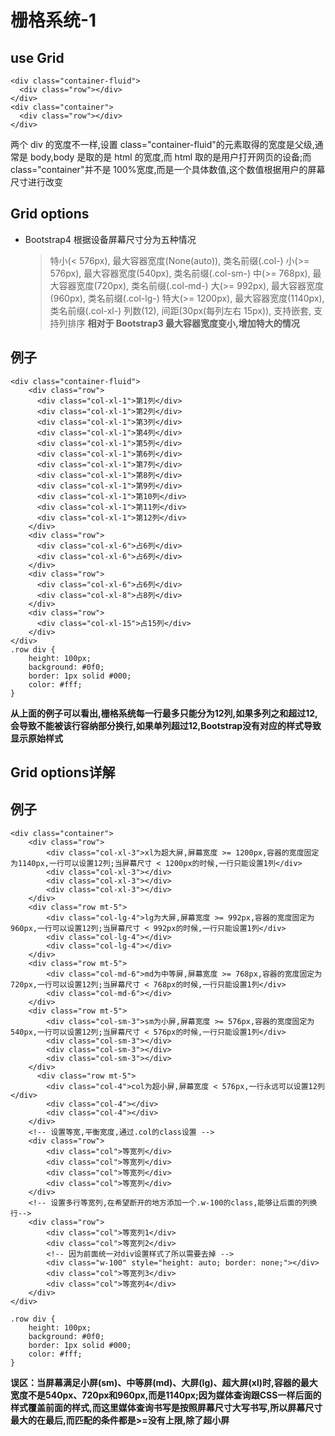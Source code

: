 # 栅格系统-1

## use Grid

```
<div class="container-fluid">
  <div class="row"></div>
</div>
<div class="container">
  <div class="row"></div>
</div>
```

两个 div 的宽度不一样,设置 class="container-fluid"的元素取得的宽度是父级,通常是 body,body 是取的是 html 的宽度,而 html 取的是用户打开网页的设备;而 class="container"并不是 100%宽度,而是一个具体数值,这个数值根据用户的屏幕尺寸进行改变

## Grid options
- Bootstrap4 根据设备屏幕尺寸分为五种情况
  > 特小(< 576px), 最大容器宽度(None(auto)), 类名前缀(.col-)
  > 小(>= 576px), 最大容器宽度(540px), 类名前缀(.col-sm-)
  > 中(>= 768px), 最大容器宽度(720px), 类名前缀(.col-md-)
  > 大(>= 992px), 最大容器宽度(960px), 类名前缀(.col-lg-)
  > 特大(>= 1200px), 最大容器宽度(1140px), 类名前缀(.col-xl-)
  > 列数(12), 间距(30px(每列左右 15px)), 支持嵌套, 支持列排序
**相对于 Bootstrap3 最大容器宽度变小,增加特大的情况**
## 例子
```
<div class="container-fluid">
    <div class="row">
      <div class="col-xl-1">第1列</div>
      <div class="col-xl-1">第2列</div>
      <div class="col-xl-1">第3列</div>
      <div class="col-xl-1">第4列</div>
      <div class="col-xl-1">第5列</div>
      <div class="col-xl-1">第6列</div>
      <div class="col-xl-1">第7列</div>
      <div class="col-xl-1">第8列</div>
      <div class="col-xl-1">第9列</div>
      <div class="col-xl-1">第10列</div>
      <div class="col-xl-1">第11列</div>
      <div class="col-xl-1">第12列</div>
    </div>
    <div class="row">
      <div class="col-xl-6">占6列</div>
      <div class="col-xl-6">占6列</div>
    </div>
    <div class="row">
      <div class="col-xl-6">占6列</div>
      <div class="col-xl-8">占8列</div>
    </div>
    <div class="row">
      <div class="col-xl-15">占15列</div>
    </div>
</div>    
.row div {
    height: 100px;
    background: #0f0;
    border: 1px solid #000;
    color: #fff;
}
```
**从上面的例子可以看出,栅格系统每一行最多只能分为12列,如果多列之和超过12,会导致不能被该行容纳部分换行,如果单列超过12,Bootstrap没有对应的样式导致显示原始样式**

## Grid options详解
## 例子
```
<div class="container">
    <div class="row">
        <div class="col-xl-3">xl为超大屏,屏幕宽度 >= 1200px,容器的宽度固定为1140px,一行可以设置12列;当屏幕尺寸 < 1200px的时候,一行只能设置1列</div>
        <div class="col-xl-3"></div>
        <div class="col-xl-3"></div>
        <div class="col-xl-3"></div>
    </div>
    <div class="row mt-5">
        <div class="col-lg-4">lg为大屏,屏幕宽度 >= 992px,容器的宽度固定为960px,一行可以设置12列;当屏幕尺寸 < 992px的时候,一行只能设置1列</div>
        <div class="col-lg-4"></div>
        <div class="col-lg-4"></div>
    </div>
    <div class="row mt-5">
        <div class="col-md-6">md为中等屏,屏幕宽度 >= 768px,容器的宽度固定为720px,一行可以设置12列;当屏幕尺寸 < 768px的时候,一行只能设置1列</div>
        <div class="col-md-6"></div>
    </div>
    <div class="row mt-5">
        <div class="col-sm-3">sm为小屏,屏幕宽度 >= 576px,容器的宽度固定为540px,一行可以设置12列;当屏幕尺寸 < 576px的时候,一行只能设置1列</div>
        <div class="col-sm-3"></div>
        <div class="col-sm-3"></div>
        <div class="col-sm-3"></div>
    </div>
      <div class="row mt-5">
        <div class="col-4">col为超小屏,屏幕宽度 < 576px,一行永远可以设置12列</div>
        <div class="col-4"></div>
        <div class="col-4"></div>
    </div>
    <!-- 设置等宽,平衡宽度,通过.col的class设置 -->
    <div class="row">
        <div class="col">等宽列</div>
        <div class="col">等宽列</div>
        <div class="col">等宽列</div>
        <div class="col">等宽列</div>
    </div>
    <!-- 设置多行等宽列,在希望断开的地方添加一个.w-100的class,能够让后面的列换行-->
    <div class="row">
        <div class="col">等宽列1</div>
        <div class="col">等宽列2</div>
        <!-- 因为前面统一对div设置样式了所以需要去掉 -->
        <div class="w-100" style="height: auto; border: none;"></div>
        <div class="col">等宽列3</div>
        <div class="col">等宽列4</div>
    </div>
</div>

.row div {
    height: 100px;
    background: #0f0;
    border: 1px solid #000;
    color: #fff;
}
```
**误区：当屏幕满足小屏(sm)、中等屏(md)、大屏(lg)、超大屏(xl)时,容器的最大宽度不是540px、720px和960px,而是1140px;因为媒体查询跟CSS一样后面的样式覆盖前面的样式,而这里媒体查询书写是按照屏幕尺寸大写书写,所以屏幕尺寸最大的在最后,而匹配的条件都是>=没有上限,除了超小屏**